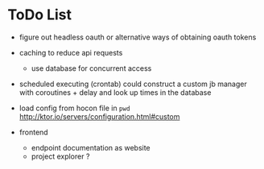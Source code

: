 # ToDo List

- figure out headless oauth or alternative ways of obtaining oauth tokens

- caching to reduce api requests
  - use database for concurrent access

- scheduled executing (crontab)
  could construct a custom jb manager with
  coroutines + delay and look up times in the database 

- load config from hocon file in `pwd`
  http://ktor.io/servers/configuration.html#custom

- frontend
  - endpoint documentation as website
  - project explorer ?